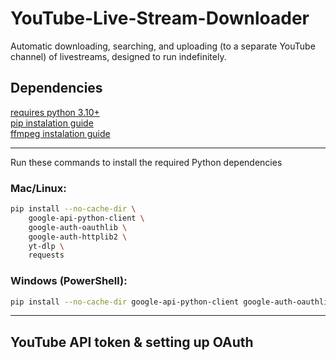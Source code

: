 # YouTube-Live-Stream-Downloader
Automatic downloading, searching, and uploading (to a separate YouTube channel) of livestreams, designed to run indefinitely.
## Dependencies
[requires python 3.10+](https://wiki.python.org/moin/BeginnersGuide/Download)  
[pip instalation guide](https://pip.pypa.io/en/stable/installation/)  
[ffmpeg instalation guide](https://ffmpeg.org/download.html)  
___
Run these commands to install the required Python dependencies
### Mac/Linux:
```bash
pip install --no-cache-dir \
    google-api-python-client \
    google-auth-oauthlib \
    google-auth-httplib2 \
    yt-dlp \
    requests
```
### Windows (PowerShell):
```bash
pip install --no-cache-dir google-api-python-client google-auth-oauthlib google-auth-httplib2 yt-dlp requests
```
___
## YouTube API token & setting up OAuth
